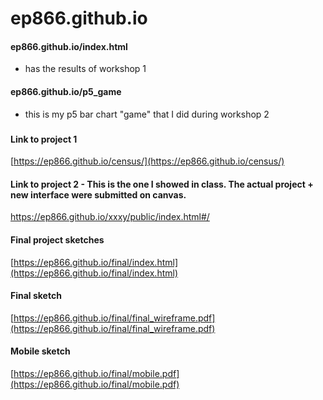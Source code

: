 # ep866.github.io

#### ep866.github.io/index.html 
* has the results of workshop 1

#### ep866.github.io/p5_game
* this is my p5 bar chart "game" that I did during workshop 2

###

#### Link to project 1

[https://ep866.github.io/census/](https://ep866.github.io/census/)

#### Link to project 2 - This is the one I showed in class. The actual project + new interface were submitted on canvas. 

https://ep866.github.io/xxxy/public/index.html#/


#### Final project sketches

[https://ep866.github.io/final/index.html](https://ep866.github.io/final/index.html)

#### Final sketch

[https://ep866.github.io/final/final_wireframe.pdf](https://ep866.github.io/final/final_wireframe.pdf)

#### Mobile sketch

[https://ep866.github.io/final/mobile.pdf](https://ep866.github.io/final/mobile.pdf)
